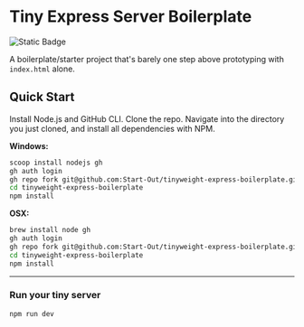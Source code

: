 # Tiny Express Server Boilerplate

![Static Badge](https://img.shields.io/badge/Start-Out-blue)

A boilerplate/starter project that's barely one step above prototyping with `index.html` alone.

## Quick Start

Install Node.js and GitHub CLI. Clone the repo. Navigate into the directory you just cloned, and install all dependencies with NPM.

**Windows:**
```bash
scoop install nodejs gh
gh auth login
gh repo fork git@github.com:Start-Out/tinyweight-express-boilerplate.git --clone=true
cd tinyweight-express-boilerplate
npm install
```

**OSX:**
```bash
brew install node gh
gh auth login
gh repo fork git@github.com:Start-Out/tinyweight-express-boilerplate.git --clone=true
cd tinyweight-express-boilerplate
npm install
```
--------------

### Run your tiny server

```bash
npm run dev
```
